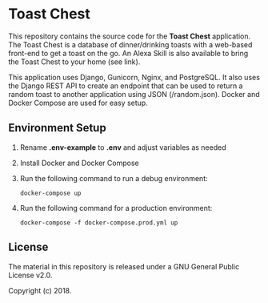Toast Chest
===========

This repository contains the source code for the **Toast Chest** application. The Toast Chest is a database of dinner/drinking toasts with a web-based front-end to get a toast on the go. An Alexa Skill is also available to bring the Toast Chest to your home (see link).

This application uses Django, Gunicorn, Nginx, and PostgreSQL. It also uses the Django REST API to create an endpoint that can be used to return a random toast to another application using JSON (/random.json). Docker and Docker Compose are used for easy setup.



Environment Setup
-----------------
1. Rename **.env-example** to **.env** and adjust variables as needed
2. Install Docker and Docker Compose
3. Run the following command to run a debug environment:
    ```
    docker-compose up
    ```

4. Run the following command for a production environment:
    ```
    docker-compose -f docker-compose.prod.yml up
    ```



License
-------
The material in this repository is released under a GNU General Public License v2.0.

Copyright (c) 2018.